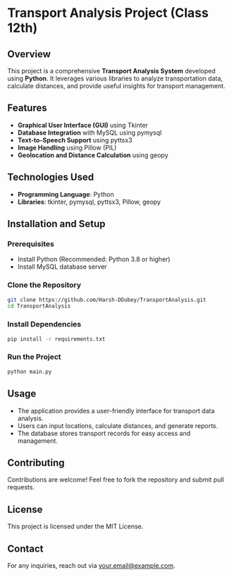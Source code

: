 # Transport Analysis Project (Class 12th)

## Overview
This project is a comprehensive **Transport Analysis System** developed using **Python**. It leverages various libraries to analyze transportation data, calculate distances, and provide useful insights for transport management.

## Features
- **Graphical User Interface (GUI)** using Tkinter
- **Database Integration** with MySQL using pymysql
- **Text-to-Speech Support** using pyttsx3
- **Image Handling** using Pillow (PIL)
- **Geolocation and Distance Calculation** using geopy

## Technologies Used
- **Programming Language**: Python
- **Libraries**: tkinter, pymysql, pyttsx3, Pillow, geopy

## Installation and Setup
### Prerequisites
- Install Python (Recommended: Python 3.8 or higher)
- Install MySQL database server

### Clone the Repository
```bash
git clone https://github.com/Harsh-DDubey/TransportAnalysis.git
cd TransportAnalysis
```

### Install Dependencies
```bash
pip install -r requirements.txt
```

### Run the Project
```bash
python main.py
```

## Usage
- The application provides a user-friendly interface for transport data analysis.
- Users can input locations, calculate distances, and generate reports.
- The database stores transport records for easy access and management.

## Contributing
Contributions are welcome! Feel free to fork the repository and submit pull requests.

## License
This project is licensed under the MIT License.

## Contact
For any inquiries, reach out via [your.email@example.com](mailto:your.email@example.com).

